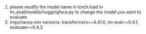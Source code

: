 1. please modify the model name in torch.load in lm_eval/models/huggingface.py to change the model you want to evaluate
2. importance env versions: transformers==4.41.0, lm-eval==0.4.1, evaluate==0.4.3
